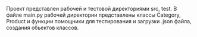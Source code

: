 Проект представлен рабочей и тестовой директориями src, test. В файле main.py рабочей директории представлены классы Category, Product и функции помощники для тестирования и загрузки .json файла, создания обьектов классов.
